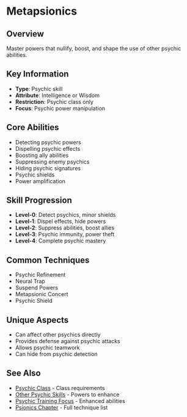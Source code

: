# Metapsionics

## Overview
Master powers that nullify, boost, and shape the use of other psychic abilities.

## Key Information
- **Type**: Psychic skill
- **Attribute**: Intelligence or Wisdom
- **Restriction**: Psychic class only
- **Focus**: Psychic power manipulation

## Core Abilities
- Detecting psychic powers
- Dispelling psychic effects
- Boosting ally abilities
- Suppressing enemy psychics
- Hiding psychic signatures
- Psychic shields
- Power amplification

## Skill Progression
- **Level-0**: Detect psychics, minor shields
- **Level-1**: Dispel effects, hide powers
- **Level-2**: Suppress abilities, boost allies
- **Level-3**: Psychic immunity, power theft
- **Level-4**: Complete psychic mastery

## Common Techniques
- Psychic Refinement
- Neural Trap
- Suspend Powers
- Metapsionic Concert
- Psychic Shield

## Unique Aspects
- Can affect other psychics directly
- Provides defense against psychic attacks
- Allows psychic teamwork
- Can hide from psychic detection

## See Also
- [Psychic Class](../classes/psychic.md) - Class requirements
- [Other Psychic Skills](../psychic-skills/) - Powers to enhance
- [Psychic Training Focus](../foci/psychic/psychic-training.md) - Enhanced abilities
- [Psionics Chapter](../../../psionics/) - Full technique list
